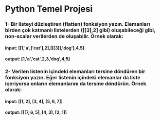# Python Temel Projesi
### 1- Bir listeyi düzleştiren (flatten) fonksiyon yazın. Elemanları birden çok katmanlı listelerden ([[3],2] gibi) oluşabileceği gibi, non-scalar verilerden de oluşabilir. Örnek olarak:

#### input: [[1,'a',['cat'],2],[[[3]],'dog'],4,5]

#### output: [1,'a','cat',2,3,'dog',4,5]

### 2- Verilen listenin içindeki elemanları tersine döndüren bir fonksiyon yazın. Eğer listenin içindeki elemanlar da liste içeriyorsa onların elemanlarını da tersine döndürün. Örnek olarak:

#### input: [[1, 2], [3, 4], [5, 6, 7]]

#### output: [[[7, 6, 5], [4, 3], [2, 1]]
